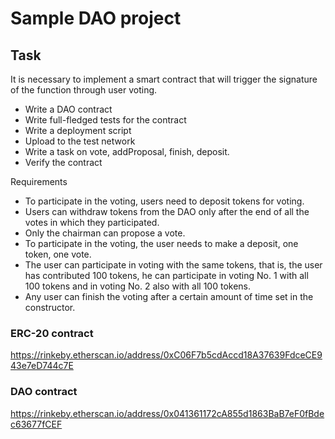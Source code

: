 # Sample DAO project

## Task
It is necessary to implement a smart contract that will trigger the signature of the function through user voting.
- Write a DAO contract
- Write full-fledged tests for the contract
- Write a deployment script
- Upload to the test network
- Write a task on vote, addProposal, finish, deposit.
- Verify the contract

Requirements
- To participate in the voting, users need to deposit tokens for voting.
- Users can withdraw tokens from the DAO only after the end of all the votes in which they participated.
- Only the chairman can propose a vote.
- To participate in the voting, the user needs to make a deposit, one token, one vote.
- The user can participate in voting with the same tokens, that is, the user has contributed 100 tokens, he can participate in voting No. 1 with all 100 tokens and in voting No. 2 also with all 100 tokens.
- Any user can finish the voting after a certain amount of time set in the constructor.

### ERC-20 contract
https://rinkeby.etherscan.io/address/0xC06F7b5cdAccd18A37639FdceCE943e7eD744c7E

### DAO contract
https://rinkeby.etherscan.io/address/0x041361172cA855d1863BaB7eF0fBdec63677fCEF

